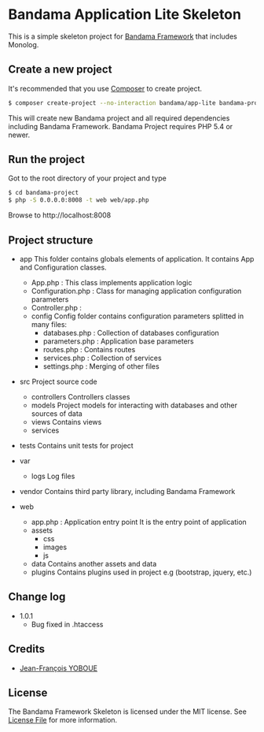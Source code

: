 # Bandama Application Lite Skeleton

This is a simple skeleton project for [Bandama Framework](https://github.com/jfyoboue/bandama-framework) that includes Monolog.

## Create a new project

It's recommended that you use [Composer](https://getcomposer.org/) to create project.

```bash
$ composer create-project --no-interaction bandama/app-lite bandama-project
```

This will create new Bandama project and all required dependencies including Bandama Framework. Bandama Project requires PHP 5.4 or newer.

## Run the project

Got to the root directory of your project and type

```bash
$ cd bandama-project
$ php -S 0.0.0.0:8008 -t web web/app.php
```

Browse to http://localhost:8008


## Project structure

* app
    This folder contains globals elements of application. It contains App and Configuration classes.
    - App.php : This class implements application logic
    - Configuration.php : Class for managing application configuration parameters
    - Controller.php : 
    * config
        Config folder contains configuration parameters splitted in many files:
        - databases.php : Collection of databases configuration
        - parameters.php : Application base parameters
        - routes.php : Contains routes
        - services.php : Collection of services
        - settings.php : Merging of other files

* src
    Project source code
    * controllers
        Controllers classes
    * models
        Project models for interacting with databases and other sources of data
    * views
        Contains views
    * services

* tests
    Contains unit tests for project

* var
    * logs
        Log files

* vendor
    Contains third party library, including Bandama Framework

* web
    - app.php : Application entry point
    It is the entry point of application
    * assets
        * css
        * images
        * js
    * data
        Contains another assets and data
    * plugins
        Contains plugins used in project e.g (bootstrap, jquery, etc.)

## Change log

* 1.0.1
    - Bug fixed in .htaccess 

## Credits

- [Jean-François YOBOUE](https://github.com/jfyoboue)

## License

The Bandama Framework Skeleton is licensed under the MIT license. See [License File](LICENSE.md) for more information.